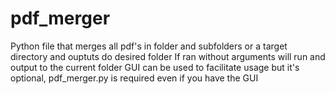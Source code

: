 # pdf_merger
Python file that merges all pdf's in folder and subfolders or a target directory and ouptuts do desired folder
If ran without arguments will run and output to the current folder
GUI can be used to facilitate usage but it's optional, pdf_merger.py is required even if you have the GUI
